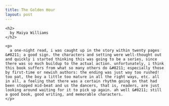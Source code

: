 ```yaml
---
title: The Golden Hour
layout: post
---
```


<div class="powells">
  <txp:wm_powells_img isbn="0810948230 " /></p> 
  
  <p>
    <txp:wm_powells_link isbn="0810948230 " /></div> 
    
    <h2>
      by Maiya Williams
    </h2>
    
    <p>
      a one-night read, i was caught up in the story within twenty pages &#8211; a good sign. the characters and setting were well-thought out and quickly i started thinking this was going to be a series, since there was so much buildup to the actual action. unfortunately, i think this book suffers from what so many others do &#8211; especially those by first-time or newish authors: the ending was just way too rushed! too pat, the boy a little too mature in all the right ways, etc. all in all, a feeling that there was a certain rhythm going on that had been stopped mid-beat and us the dancers, that is, readers, are just looking around waiting for it to pick up again. ah well &#8211; still a good book, good writing, and memorable characters.
    </p>